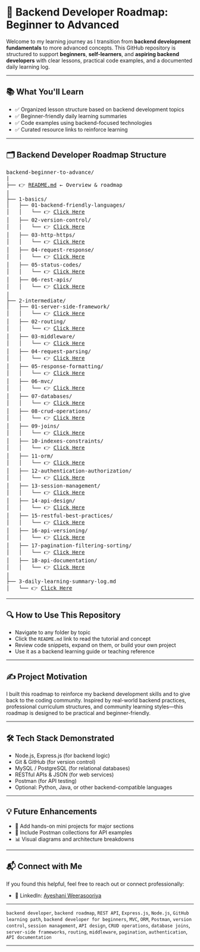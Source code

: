 # 🚀 Backend Developer Roadmap: Beginner to Advanced

Welcome to my learning journey as I transition from **backend development fundamentals** to more advanced concepts. This GitHub repository is structured to support **beginners**, **self-learners**, and **aspiring backend developers** with clear lessons, practical code examples, and a documented daily learning log.

---

## 📚 What You'll Learn

- ✅ Organized lesson structure based on backend development topics
- ✅ Beginner-friendly daily learning summaries
- ✅ Code examples using backend-focused technologies
- ✅ Curated resource links to reinforce learning

---

## 🗂️ Backend Developer Roadmap Structure

<pre style="white-space: pre-wrap;">
backend-beginner-to-advance/
|
├── 👉 <a href="./README.md">README.md</a> ← Overview & roadmap
│
├── 1-basics/
│   ├── 01-backend-friendly-languages/
│   │   └── 👉 <a href="./1 - Basics/01-Backend-Friendly-Languages/README.md">Click Here</a>
│   ├── 02-version-control/
│   │   └── 👉 <a href="./1 - Basics/02-Version-Control/README.md">Click Here</a>
│   ├── 03-http-https/
│   │   └── 👉 <a href="./1 - Basics/03-HTTP-HTTPS/README.md">Click Here</a>
│   ├── 04-request-response/
│   │   └── 👉 <a href="./1 - Basics/04-Request-Response/README.md">Click Here</a>
│   ├── 05-status-codes/
│   │   └── 👉 <a href="./1 - Basics/05-Status-codes/README.md">Click Here</a>
│   ├── 06-rest-apis/
│   │   └── 👉 <a href="./1 - Basics/06-Rest-API/README.md">Click Here</a>
│
├── 2-intermediate/
│   ├── 01-server-side-framework/
│   │   └── 👉 <a href="./2 - Intermediate/01-Server-Side-Framework/README.md">Click Here</a>
│   ├── 02-routing/
│   │   └── 👉 <a href="./2 - Intermediate/02-Routing/README.md">Click Here</a>
│   ├── 03-middleware/
│   │   └── 👉 <a href="./2 - Intermediate/03-Middleware/README.md">Click Here</a>
│   ├── 04-request-parsing/
│   │   └── 👉 <a href="./2 - Intermediate/04-Request-Parsing/README.md">Click Here</a>
│   ├── 05-response-formatting/
│   │   └── 👉 <a href="./2 - Intermediate/05-Response-formatting/README.md">Click Here</a>
│   ├── 06-mvc/
│   │   └── 👉 <a href="./2 - Intermediate/06-MVC/README.md">Click Here</a>
│   ├── 07-databases/
│   │   └── 👉 <a href="./2 - Intermediate/07-Database/README.md">Click Here</a>
│   ├── 08-crud-operations/
│   │   └── 👉 <a href="./2 - Intermediate/08-Crud-Operations/README.md">Click Here</a>
│   ├── 09-joins/
│   │   └── 👉 <a href="./2 - Intermediate/09-Joins/README.md">Click Here</a>
│   ├── 10-indexes-constraints/
│   │   └── 👉 <a href="./2 - Intermediate/10-Indexs-Constraints/README.md">Click Here</a>
│   ├── 11-orm/
│   │   └── 👉 <a href="./2 - Intermediate/11-ORM/README.md">Click Here</a>
│   ├── 12-authentication-authorization/
│   │   └── 👉 <a href="./2 - Intermediate/12-Authentication-Authorization/README.md">Click Here</a>
│   ├── 13-session-management/
│   │   └── 👉 <a href="./2 - Intermediate/13-Session-Management/README.md">Click Here</a>
│   ├── 14-api-design/
│   │   └── 👉 <a href="./2 - Intermediate/14-API-Design/README.md">Click Here</a>
│   ├── 15-restful-best-practices/
│   │   └── 👉 <a href="./2 - Intermediate/15-Restful-Best-Practices/README.md">Click Here</a>
│   ├── 16-api-versioning/
│   │   └── 👉 <a href="./2 - Intermediate/16-API-Versioning/README.md">Click Here</a>
│   ├── 17-pagination-filtering-sorting/
│   │   └── 👉 <a href="./2 - Intermediate/17-Pagination-Filtering-Sourting/README.md">Click Here</a>
│   ├── 18-api-documentation/
│   │   └── 👉 <a href="./2 - Intermediate/18-API-Documentation/README.md">Click Here</a>
│
├── 3-daily-learning-summary-log.md
│   └── 👉 <a href="./3 - Daily Learning Summaries/README.md">Click Here</a>
</pre>

---

## 🔍 How to Use This Repository

- Navigate to any folder by topic
- Click the `README.md` link to read the tutorial and concept
- Review code snippets, expand on them, or build your own project
- Use it as a backend learning guide or teaching reference

---

## ✍️ Project Motivation

I built this roadmap to reinforce my backend development skills and to give back to the coding community. Inspired by real-world backend practices, professional curriculum structures, and community learning styles—this roadmap is designed to be practical and beginner-friendly.

---

## 🛠️ Tech Stack Demonstrated

- Node.js, Express.js (for backend logic)
- Git & GitHub (for version control)
- MySQL / PostgreSQL (for relational databases)
- RESTful APIs & JSON (for web services)
- Postman (for API testing)
- Optional: Python, Java, or other backend-compatible languages

---

## 💡 Future Enhancements

- 🧩 Add hands-on mini projects for major sections
- 📄 Include Postman collections for API examples
- 📊 Visual diagrams and architecture breakdowns

---

## 📬 Connect with Me

If you found this helpful, feel free to reach out or connect professionally:

- 🔗 LinkedIn: [Ayeshani Weerasooriya](https://www.linkedin.com/in/ayeshani-weerasooriya/)

---

`backend developer`, `backend roadmap`, `REST API`, `Express.js`, `Node.js`, `GitHub learning path`, `backend developer for beginners`, `MVC`, `ORM`, `Postman`, `version control`, `session management`, `API design`, `CRUD operations`, `database joins`, `server-side frameworks`, `routing`, `middleware`, `pagination`, `authentication`, `API documentation`

---

